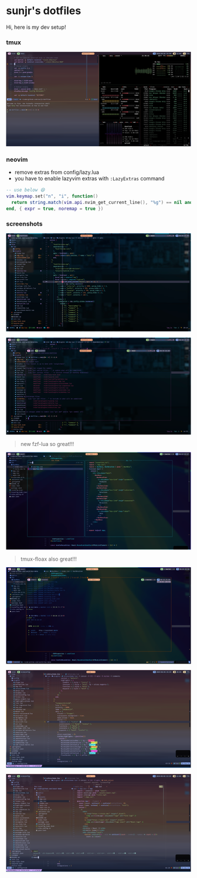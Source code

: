 # sunjr's dotfiles

Hi, here is my dev setup!

### tmux

![tmux](./screenshot/tmux.png)

### neovim

- remove extras from config/lazy.lua
- you have to enable lazyvim extras with `:LazyExtras` command

```lua
-- use below 😄
vim.keymap.set("n", "i", function()
  return string.match(vim.api.nvim_get_current_line(), "%g") == nil and "cc" or "i"
end, { expr = true, noremap = true })

```

### screenshots

![demo5](./screenshot/demo5.jpeg)

![demo6](./screenshot/demo6.png)

> new fzf-lua so great!!!

![demo3](./screenshot/demo3.png)

> tmux-floax also great!!!

![demo4](./screenshot/demo4.png)

![demo1](./screenshot/demo1.png)

![demo2](./screenshot/demo2.png)
